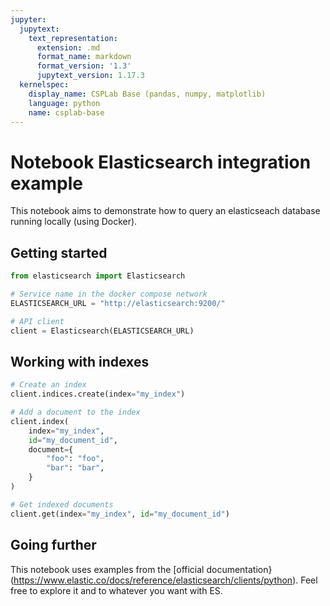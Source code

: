 ```yaml
---
jupyter:
  jupytext:
    text_representation:
      extension: .md
      format_name: markdown
      format_version: '1.3'
      jupytext_version: 1.17.3
  kernelspec:
    display_name: CSPLab Base (pandas, numpy, matplotlib)
    language: python
    name: csplab-base
---
```


# Notebook Elasticsearch integration example

This notebook aims to demonstrate how to query an elasticseach database running locally (using Docker).


## Getting started

```python
from elasticsearch import Elasticsearch

# Service name in the docker compose network
ELASTICSEARCH_URL = "http://elasticsearch:9200/"

# API client
client = Elasticsearch(ELASTICSEARCH_URL)
```

## Working with indexes

```python
# Create an index
client.indices.create(index="my_index")
```

```python
# Add a document to the index
client.index(
    index="my_index",
    id="my_document_id",
    document={
        "foo": "foo",
        "bar": "bar",
    }
)
```

```python
# Get indexed documents
client.get(index="my_index", id="my_document_id")
```

## Going further

This notebook uses examples from the [official documentation}(https://www.elastic.co/docs/reference/elasticsearch/clients/python). Feel free to explore it and to whatever you want with ES.

